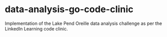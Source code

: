 # data-analysis-go-code-clinic
Implementation of the Lake Pend Oreille data analysis challenge as per the LinkedIn Learning code clinic.